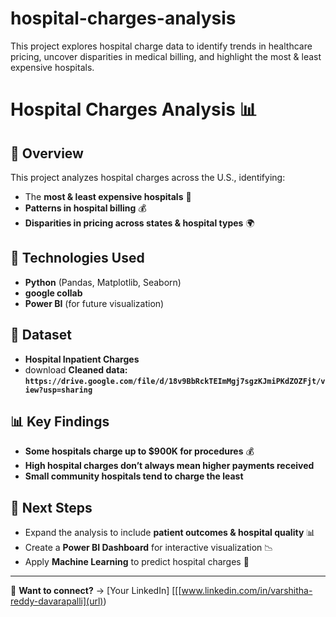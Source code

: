 # hospital-charges-analysis
This project explores hospital charge data to identify trends in healthcare pricing,  uncover disparities in medical billing, and highlight the most &amp; least expensive hospitals.

# Hospital Charges Analysis 📊

## 📌 Overview
This project analyzes hospital charges across the U.S., identifying:
- The **most & least expensive hospitals** 🏥
- **Patterns in hospital billing** 💰
- **Disparities in pricing across states & hospital types** 🌍

## 🚀 Technologies Used
- **Python** (Pandas, Matplotlib, Seaborn)
- **google collab**
- **Power BI** (for future visualization)

## 📂 Dataset
- **Hospital Inpatient Charges**
- download **Cleaned data: `https://drive.google.com/file/d/18v9BbRckTEImMgj7sgzKJmiPKdZOZFjt/view?usp=sharing`**

## 📊 Key Findings
- **Some hospitals charge up to $900K for procedures** 💰
- **High hospital charges don’t always mean higher payments received**
- **Small community hospitals tend to charge the least**

## 📌 Next Steps
- Expand the analysis to include **patient outcomes & hospital quality** 📊
- Create a **Power BI Dashboard** for interactive visualization 📉
- Apply **Machine Learning** to predict hospital charges 🤖

---
📩 **Want to connect?** → [Your LinkedIn] [[[www.linkedin.com/in/varshitha-reddy-davarapalli](url))
